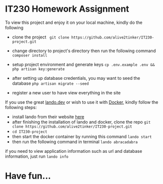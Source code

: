# IT230 Homework Assignment
To view this project and enjoy it on your local machine, kindly do the following

- clone the project
` git clone https://github.com/alive2tinker/IT230-project.git`

- change directory to project's directory then run the following command
` composer install`

- setup project environment and generate keys
`cp .env.example .env && php artisan key:generate`

- after setting up database credentials, you may want to seed the database
`php artisan migrate --seed`

- register a new user to have view everything in the site

If you use the great [lando.dev](https://lando.dev/) or wish to use it with [Docker](https://www.docker.com/), kindly follow the following steps:

- install lando from their website [here](https://lando.dev)
- after finishing the installation of lando and docker, clone the repo
`git clone https://github.com/alive2tinker/IT230-project.git`
- `cd IT230-project`
- then start the docker container by running this command
`lando start`
- then run the following command in terminal `lando abracadabra` 

if you need to view application information such as url and database information, just run `lando info`
# Have fun...
